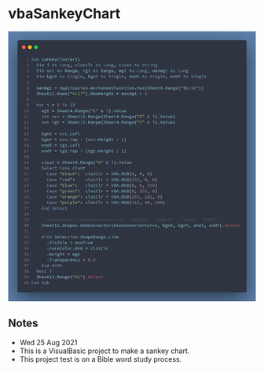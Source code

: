 # vbaSankeyChart

![](https://github.com/alanoakes/vbaSankeyChart/blob/master/x4_carbon.png)

## Notes
* Wed 25 Aug 2021
* This is a VisualBasic project to make a sankey chart.
* This project test is on a Bible word study process.
